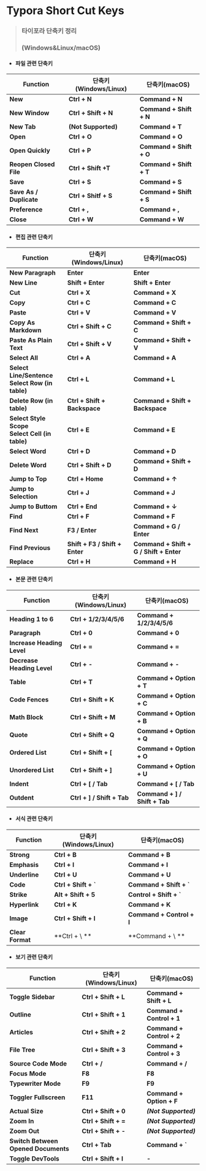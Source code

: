 # Typora Short Cut Keys 

> ### 타이포라 단축키 정리
>
> ### (Windows&Linux/macOS)



* #### 파일 관련 단축키


| **Function**            | **단축키(Windows/Linux)** | **단축키(macOS)**       |
| ----------------------- | ------------------------- | ----------------------- |
| **New**                 | **Ctrl + N**              | **Command + N**         |
| **New Window**          | **Ctrl + Shift + N**      | **Command + Shift + N** |
| **New Tab**             | **(Not Supported)**       | **Command + T**         |
| **Open**                | **Ctrl + O**              | **Command + O**         |
| **Open Quickly**        | **Ctrl + P**              | **Command + Shift + O** |
| **Reopen Closed File**  | **Ctrl + Shift +T**       | **Command + Shift + T** |
| **Save**                | **Ctrl + S**              | **Command + S**         |
| **Save As / Duplicate** | **Ctrl + Shitf  + S**     | **Command + Shift + S** |
| **Preference**          | **Ctrl + ,**              | **Command + ,**         |
| **Close**               | **Ctrl + W**              | **Command + W**         |



* #### 편집 관련 단축키

| **Function**                                        | **단축키(Windows/Linux)**      | **단축키(macOS)**                       |
| --------------------------------------------------- | ------------------------------ | --------------------------------------- |
| **New Paragraph**                                   | **Enter**                      | **Enter**                               |
| **New Line**                                        | **Shift + Enter**              | **Shift + Enter**                       |
| **Cut**                                             | **Ctrl + X**                   | **Command + X**                         |
| **Copy**                                            | **Ctrl + C**                   | **Command + C**                         |
| **Paste**                                           | **Ctrl + V**                   | **Command + V**                         |
| **Copy As Markdown**                                | **Ctrl + Shift + C**           | **Command + Shift + C**                 |
| **Paste As Plain Text**                             | **Ctrl + Shift + V**           | **Command + Shift + V**                 |
| **Select All**                                      | **Ctrl + A**                   | **Command + A**                         |
| **Select Line/Sentence<br />Select Row (in table)** | **Ctrl + L**                   | **Command + L**                         |
| **Delete Row (in table)**                           | **Ctrl + Shift + Backspace**   | **Command + Shift + Backspace**         |
| **Select Style Scope<br />Select Cell (in table)**  | **Ctrl + E**                   | **Command + E**                         |
| **Select Word**                                     | **Ctrl + D**                   | **Command + D**                         |
| **Delete Word**                                     | **Ctrl + Shift + D**           | **Command + Shift + D**                 |
| **Jump to Top**                                     | **Ctrl + Home**                | **Command + ↑**                         |
| **Jump to Selection**                               | **Ctrl + J**                   | **Command + J**                         |
| **Jump to Buttom**                                  | **Ctrl + End**                 | **Command + ↓**                         |
| **Find**                                            | **Ctrl + F**                   | **Command + F**                         |
| **Find Next**                                       | **F3 / Enter**                 | **Command + G / Enter**                 |
| **Find Previous**                                   | **Shift + F3 / Shift + Enter** | **Command + Shift + G / Shift + Enter** |
| **Replace**                                         | **Ctrl + H**                   | **Command + H**                         |



* #### 본문 관련 단축키

| **Function**               | **단축키(Windows/Linux)**  | **단축키(macOS)**             |
| -------------------------- | -------------------------- | ----------------------------- |
| **Heading 1 to 6**         | **Ctrl + 1/2/3/4/5/6**     | **Command + 1/2/3/4/5/6**     |
| **Paragraph**              | **Ctrl + 0**               | **Command + 0**               |
| **Increase Heading Level** | **Ctrl + =**               | **Command + =**               |
| **Decrease Heading Level** | **Ctrl + -**               | **Command + -**               |
| **Table**                  | **Ctrl + T**               | **Command + Option + T**      |
| **Code Fences**            | **Ctrl + Shift + K**       | **Command + Option + C**      |
| **Math Block**             | **Ctrl + Shift + M**       | **Command + Option + B**      |
| **Quote**                  | **Ctrl + Shift + Q**       | **Command + Option + Q**      |
| **Ordered List**           | **Ctrl + Shift + [**       | **Command + Option + O**      |
| **Unordered List**         | **Ctrl + Shift + ]**       | **Command + Option + U**      |
| **Indent**                 | **Ctrl + [ / Tab**         | **Command + [ / Tab**         |
| **Outdent**                | **Ctrl + ] / Shift + Tab** | **Command + ] / Shift + Tab** |



* #### 서식 관련 단축키

| **Function**     | **단축키(Windows/Linux)** | **단축키(macOS)**         |
| ---------------- | ------------------------- | ------------------------- |
| **Strong**       | **Ctrl + B**              | **Command + B**           |
| **Emphasis**     | **Ctrl + I**              | **Command + I**           |
| **Underline**    | **Ctrl + U**              | **Command + U**           |
| **Code**         | **Ctrl + Shift + `**      | **Command + Shift + `**   |
| **Strike**       | **Alt + Shift + 5**       | **Control + Shift + `**   |
| **Hyperlink**    | **Ctrl + K**              | **Command + K**           |
| **Image**        | **Ctrl + Shift + I**      | **Command + Control + I** |
| **Clear Format** | **Ctrl + \ **             | **Command + \ **          |



* #### 보기 관련 단축키

| Function                            | 단축키(Windows/Linux) | 단축키(macOS)             |
| ----------------------------------- | --------------------- | ------------------------- |
| **Toggle Sidebar**                  | **Ctrl + Shift + L**  | **Command + Shift + L**   |
| **Outline**                         | **Ctrl + Shift + 1**  | **Command + Control + 1** |
| **Articles**                        | **Ctrl + Shift + 2**  | **Command + Control + 2** |
| **File Tree**                       | **Ctrl + Shift + 3**  | **Command + Control + 3** |
| **Source Code Mode**                | **Ctrl + /**          | **Command + /**           |
| **Focus Mode**                      | **F8**                | **F8**                    |
| **Typewriter Mode**                 | **F9**                | **F9**                    |
| **Toggler Fullscreen**              | **F11**               | **Command + Option + F**  |
| **Actual Size**                     | **Ctrl + Shift + 0**  | ***(Not Supported)***     |
| **Zoom In**                         | **Ctrl + Shift + =**  | ***(Not Supported)***     |
| **Zoom Out**                        | **Ctrl + Shift + -**  | ***(Not Supported)***     |
| **Switch Between Opened Documents** | **Ctrl + Tab**        | **Command + `**           |
| **Toggle DevTools**                 | **Ctrl + Shift + I**  | **-**                     |
